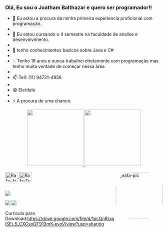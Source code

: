 ### Olá, Eu sou o Joatham Balthazar e quero ser programador!!



- 🔭 Eu estou a procura da minha primeira experiencia proficional com programação. 
- 
- 🌱 Eu estou cursando o 4 semestre na faculdade de analise e desenvolvimento.
- 
- 🤔 tenho conhecimentos basicos sobre Java e C#
- 
-  💡 Tenho 19 anos e nunca trabalhei diretamente com programação mas tenho muita vontade de começar nessa área
-   
- 📫 Tell: (11) 94731-4956
- 
- 😄 Ele/dele
- 
- ⚡ A procura de uma chance.

<div align="center">
  <a href="https://github.com/JoathamBalthazar">
  <img height="180em" src="https://github-readme-stats.vercel.app/api?username=JoathamBalthazar&show_icons=true&theme=tokyonight&include_all_commits=true&count_private=true"/>
  <img height="180em" src="https://github-readme-stats.vercel.app/api/top-langs/?username=JoathamBalthazar&layout=compact&langs_count=7&theme=tokyonight"/>
</div>
  
  
<div style="display: inline_block"><br>
  <img align="center" alt="Rafa-Js" height="30" width="40" src="https://img.shields.io/badge/Java-ED8B00?style=for-the-badge&logo=java&logoColor=white">
  <img align="center" alt="Rafa-Ts" height="30" width="40" src="https://img.shields.io/badge/C%23-239120?style=for-the-badge&logo=c-sharp&logoColor=white">
  
  
  <img align="right" alt="Rafa-pic" height="150" style="border-radius:50px;" src="https://picrew.me/shareImg/org/202208/338224_rjwn1qm7.png">
</div>
  
  ##
 
<div> 
  
  <a href="https://www.instagram.com/joatham_c_b/" target="_blank"><img src="https://img.shields.io/badge/-Instagram-%23E4405F?style=for-the-badge&logo=instagram&logoColor=white" target="_blank"></a>
 	
 
  <a href = "mailto:joathambalthazar@gmail.com"><img src="https://img.shields.io/badge/-Gmail-%23333?style=for-the-badge&logo=gmail&logoColor=white" target="_blank"></a>
  <a href="https://www.linkedin.com/in/joatham-cunha-balthazar-ba8197185/" target="_blank"><img src="https://img.shields.io/badge/-LinkedIn-%230077B5?style=for-the-badge&logo=linkedin&logoColor=white" target="_blank"></a> 

Curriculo para Download:https://drive.google.com/file/d/1ocQnRrxqlSEi_5_CXCsoQT913mK-eyoV/view?usp=sharing
